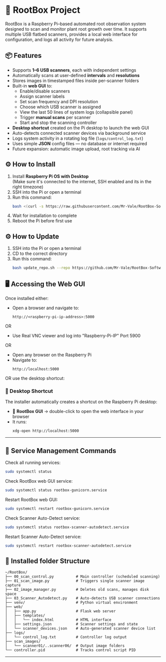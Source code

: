 # 🌱 RootBox Project

RootBox is a Raspberry Pi–based automated root observation system designed to scan and monitor plant root growth over time. It supports multiple USB flatbed scanners, provides a local web interface for configuration, and logs all activity for future analysis.

## 📦 Features

- Supports **1–6 USB scanners**, each with independent settings
- Automatically scans at user-defined **intervals** and **resolutions**
- Stores images in timestamped files inside per-scanner folders
- Built-in **web GUI** to:
  - Enable/disable scanners
  - Assign scanner labels
  - Set scan frequency and DPI resolution
  - Choose which USB scanner is assigned
  - View the last 50 lines of system logs (collapsible panel)
  - Trigger **manual scans** per scanner
  - Start and stop the scanning controller
- **Desktop shortcut** created on the Pi desktop to launch the web GUI
- Auto-detects connected scanner devices via background service
- Logs system activity in a rotating log file (`logs/control_log.txt`)
- Uses simple **JSON** config files — no database or internet required
- Future expansion: automatic image upload, root tracking via AI

## ⚙️ How to Install

1. Install **Raspberry Pi OS with Desktop**  
   (Make sure it's connected to the internet, SSH enabled and its in the right timezone)
2. SSH into the Pi or open a terminal
3. Run this command:
   ```bash
   bash <(curl -s https://raw.githubusercontent.com/Mr-Vale/RootBox-Software/main/install.sh)
   ```
4. Wait for installation to complete
5. Reboot the Pi before first use

## ⚙️ How to Update

1. SSH into the Pi or open a terminal
2. CD to the correct directory 
3. Run this command:
   ```bash
   bash update_repo.sh --repo https://github.com/Mr-Vale/RootBox-Software.git --workdir ~/RootBox
   ```

## 🖥️ Accessing the Web GUI

Once installed either:

- Open a browser and navigate to:
  ```
  http://<raspberry-pi-ip-address>:5000
  ```
OR

- Use Real VNC viewer and log into "Raspberry-Pi-IP" Port 5900				

OR

- Open any browser on the Raspberry Pi
- Navigate to:  
  ```
  http://localhost:5000
  ```

OR use the desktop shortcut:

### 📁 Desktop Shortcut

The installer automatically creates a shortcut on the Raspberry Pi desktop:

- 📌 **RootBox GUI** → double-click to open the web interface in your browser
- It runs:  
  ```
  xdg-open http://localhost:5000
  ```
---  

## 🔄 Service Management Commands

Check all running services:
```bash
sudo systemctl status
```

Check RootBox web GUI service:
```bash
sudo systemctl status rootbox-gunicorn.service
```

Restart RootBox web GUI:
```bash
sudo systemctl restart rootbox-gunicorn.service
```

Check Scanner Auto-Detect service:
```bash
sudo systemctl status rootbox-scanner-autodetect.service
```

Restart Scanner Auto-Detect service:
```bash
sudo systemctl restart rootbox-scanner-autodetect.service
```


## 📁 Installed folder Structure

```
~/RootBox/
├── 00_scan_control.py          # Main controller (scheduled scanning)
├── 01_scan_image.py            # Triggers single scanner image capture
├── 02_image_manager.py         # Deletes old scans, manages disk space
├── 03_Scanner_Autodetect.py    # Auto-detects USB scanner connections
├── venv/                       # Python virtual environment
├── web/
│   ├── app.py                  # Flask web server
│   ├── templates/
│   │   └── index.html          # HTML interface
│   ├── settings.json           # Scanner settings and state
│   └── scanner_devices.json    # Auto-generated scanner device list
├── logs/
│   └── control_log.txt         # Controller log output
├── scan_images/
│   └── scanner01/..scanner06/  # Output image folders
└── controller.pid              # Tracks control script PID
```
---
